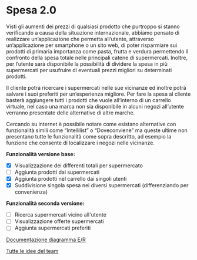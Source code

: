 # Spesa 2.0
Visti gli aumenti dei prezzi di qualsiasi prodotto che purtroppo si stanno verificando a causa della situazione internazionale, abbiamo pensato di realizzare un’applicazione che permetta all’utente, attraverso un’applicazione per smartphone o un sito web, di poter risparmiare sui prodotti di primaria importanza come pasta, frutta e verdura permettendo il confronto della spesa totale nelle principali catene di supermercati. Inoltre, per l’utente sarà disponibile la possibilità di dividere la spesa in più supermercati per usufruire di eventuali prezzi migliori su determinati prodotti. 

Il cliente potrà ricercare i supermercati nelle sue vicinanze ed inoltre potrà salvare i suoi preferiti per un’esperienza migliore.
Per fare la spesa al cliente basterà aggiungere tutti i prodotti che vuole all’interno di un carrello virtuale, nel caso una marca non sia disponibile in alcuni negozi all’utente verranno presentate delle alternative di altre marche.

Cercando su internet è possibile notare come esistano alternative con funzionalità simili come “Intellilist” o “Doveconviene” ma queste ultime non presentano tutte le funzionalità come sopra descritto, ad esempio la funzione che consente di localizzare i negozi nelle vicinanze.


**Funzionalità versione base:**
- [X] Visualizzazione dei differenti totali per supermercato
- [ ] Aggiunta prodotti dai supermercati
- [X] Aggiunta prodotti nel carrello dai singoli utenti
- [X] Suddivisione singola spesa nei diversi supermercati (differenziando per convenienza)

**Funzionalità seconda versione:**
- [ ] Ricerca supermercati vicino all'utente
- [ ] Visualizzazione offerte supermercati
- [ ] Aggiunta supermercati preferiti

[Documentazione diagramma E/R](documentazione/Documentazione%20diagramma%20ER.md)

[Tutte le idee del team](TeamIdea.md)

